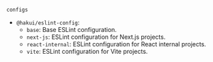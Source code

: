 `configs`

- `@hakui/eslint-config`:
    - `base`: Base ESLint configuration.
    - `next-js`: ESLint configuration for Next.js projects.
    - `react-internal`: ESLint configuration for React internal projects.
    - `vite`: ESLint configuration for Vite projects.
